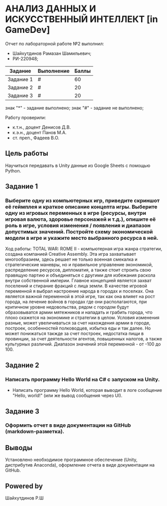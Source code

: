 # АНАЛИЗ ДАННЫХ И ИСКУССТВЕННЫЙ ИНТЕЛЛЕКТ [in GameDev]
Отчет по лабораторной работе №2 выполнил:
- Шайхутдинов Рамазан Шамильевич;
- РИ-220948;

| Задание | Выполнение | Баллы |
| --- | --- | --- |
| Задание 1 | # | 60 |
| Задание 2 | # | 20 |
| Задание 3 | # | 20 |

знак "*" - задание выполнено; знак "#" - задание не выполнено;

Работу проверили:
- к.т.н., доцент Денисов Д.В.
- к.э.н., доцент Панов М.А.
- ст. преп., Фадеев В.О.

## Цель работы
Научиться передавать в Unity данные из Google Sheets с помощью Python.

## Задание 1
### Выберите одну из компьютерных игр, приведите скриншот её геймплея и краткое описание концепта игры. Выберите одну из игровых переменных в игре (ресурсы, внутри игровая валюта, здоровье персонажей и т.д.), опишите её роль в игре, условия изменения / появления и диапазон допустимых значений. Постройте схему экономической модели в игре и укажите место выбранного ресурса в ней.

Ход работы:
TOTAL WAR: ROME II - компьютерная игра жанра стратегии, создана компанией Creative Assembly. Эта игра захватывает многообразием, здесь решает не только военная смекалка и стратегические маневры, но и правильное управление экономикой, распределение ресурсов, дипломатия, а также стоит строить свою правящую партию и объединяться с другими для избежания раскола внутри собственной империи. Главное концепцией является захват поселений и стирание фракций с лица земли. В качестве игровой переменной я выбрал настроение народа в городах и поселках. Она является важной переменной в этой игре, так как она влияет на рост города, на лечение войнов в городах где они располагаются, при критичном уровне недовольства, рядом с городом будут образовыватся армии мятежников и нападать и грабить города, что плохо скажется на экономике и стратегии в целом. Условия изменения разные, может увеличиваться за счет нахождения армии в городе, построек, особенностей полководцев, избытка еды и так далее. Но может понижаться такжде за счет построек, недостатка пищи в провинции, за счет деятельности агентов, повышенных налогов, а также культурных различий.
Диапазон значений этой переменной - от -100 до 100.

## Задание 2
### Написать программу Hello World на C# с запуском на Unity. 

- Написать программу Hello World, которая выводит в логе сообщение "Hello, world!" (или же вывод сообщения через UI).

## Задание 3
### Оформить отчет в виде документации на GitHub (markdown-разметка).


## Выводы
Установлено необходимое программное обеспечение (Unity, дистрибутив Anaconda), оформление отчета в виде документации на GitHub.

## Powered by
Шайхутдинов Р.Ш
